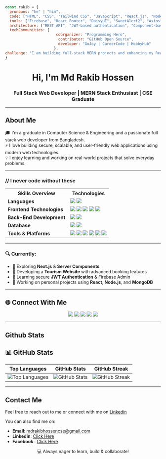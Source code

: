 <!-- Banner -->
```javascript
const rakib = {
  pronouns: "he" | "him",
  code: ["HTML", "CSS", "Tailwind CSS", "JavaScript", "React.js", "Node.js", "Express.js", "MongoDB"],
  tools: ["Firebase", "React Router", "DaisyUI", "SweetAlert2", "Axios", "JWT", "Framer Motion"],
  architecture: ["REST API", "JWT-based authentication", "Component-based architecture", "MVC pattern"],
  techCommunities: {
                       coorganizer: "Programming Hero",
                        contributor: "GitHub Open Source",
                        developer: "GoJoy | CareerCode | HobbyHub"
                      },
challenge: "I am building full-stack MERN projects and enhancing my React and backend development skills"
}
```




<h1 align="center">Hi, I'm Md Rakib Hossen</h1>
<h3 align="center">Full Stack Web Developer | MERN Stack Enthusiast | CSE Graduate</h3>

---

## About Me

🎓 I'm a graduate in Computer Science & Engineering and a passionate full stack web developer from Bangladesh.  
⚡ I love building secure, scalable, and user-friendly web applications using modern web technologies.  
💡 I enjoy learning and working on real-world projects that solve everyday problems.



---
<h3>// I never code without these</h3> <table> <tr> <th>Skills Overview</th> <th>Technologies</th> </tr> <tr> <td><strong>Languages</strong></td> <td> <img src="https://img.shields.io/badge/-JavaScript-333333?style=flat&logo=javascript" /> <img src="https://img.shields.io/badge/-TypeScript-333333?style=flat&logo=typescript" /> </td> </tr> <tr> <td><strong>Frontend Technologies</strong></td> <td> <img src="https://img.shields.io/badge/-HTML5-333333?style=flat&logo=html5" /> <img src="https://img.shields.io/badge/-CSS3-333333?style=flat&logo=css3" /> <img src="https://img.shields.io/badge/TailwindCSS-333333?style=flat&logo=tailwindcss" /> <img src="https://img.shields.io/badge/-React-333333?style=flat&logo=react" /> <img src="https://img.shields.io/badge/-Redux-333333?style=flat&logo=redux" /> </td> </tr> <tr> <td><strong>Back-End Development</strong></td> <td> <img src="https://img.shields.io/badge/-Node.js-333333?style=flat&logo=node.js" /> <img src="https://img.shields.io/badge/-Express.js-333333?style=flat&logo=express" /> </td> </tr> <tr> <td><strong>Database</strong></td> <td> <img src="https://img.shields.io/badge/-MongoDB-333333?style=flat&logo=mongodb" /> <img src="https://img.shields.io/badge/-MySQL-333333?style=flat&logo=mysql" /> </td> </tr> <tr> <td><strong>Tools & Platforms</strong></td> <td> <img src="https://img.shields.io/badge/-Git-333333?style=flat&logo=git" /> <img src="https://img.shields.io/badge/-GitHub-333333?style=flat&logo=github" /> <img src="https://img.shields.io/badge/-Firebase-333333?style=flat&logo=firebase" /> <img src="https://img.shields.io/badge/-JWT-333333?style=flat&logo=json-web-tokens" /> <img src="https://img.shields.io/badge/-Postman-333333?style=flat&logo=postman" /> <img src="https://img.shields.io/badge/-VS%20Code-333333?style=flat&logo=visual-studio-code" /> </td> </tr> </table>

---
### 🔍 Currently:
- 🧪 Exploring **Next.js** & **Server Components**
- 🧳 Developing a **Tourism Website** with advanced booking features
- 🔐 Learning secure **JWT Authentication** & Firebase Admin
- 💼 Working on personal projects using **React**, **Node.js**, and **MongoDB**

  
---

## 🌐 Connect With Me

<p align="center">
  <a href="https://www.linkedin.com/in/mdrakibhossen" target="_blank">
    <img src="https://img.shields.io/badge/LinkedIn-0a66c2?style=for-the-badge&logo=linkedin&logoColor=white"/>
  </a>
  
  <a href="https://discord.com/users/123456789012345678" target="_blank">
    <img src="https://img.shields.io/badge/Discord-5865F2?style=for-the-badge&logo=discord&logoColor=white"/>
  </a>
  
  <a href="mailto:mdrakibhossencse@gmail.com">
    <img src="https://img.shields.io/badge/Gmail-D14836?style=for-the-badge&logo=gmail&logoColor=white"/>
  </a>
  
  <a href="https://facebook.com/mdrakibhossen" target="_blank">
    <img src="https://img.shields.io/badge/Facebook-1877f2?style=for-the-badge&logo=facebook&logoColor=white"/>
  </a>
  
  <a href="https://github.com/MdRakibHossen917" target="_blank">
    <img src="https://img.shields.io/badge/GitHub-000?style=for-the-badge&logo=github&logoColor=white"/>
  </a>
</p>



---

## Github Stats

## 📊 GitHub Stats

| Top Languages | GitHub Stats | GitHub Streak |
|:---:|:---:|:---:|
| ![Top Languages](https://github-readme-stats.vercel.app/api/top-langs/?username=MdRakibHossen917&theme=transparent&hide_border=true&include_all_commits=true&count_private=true&layout=compact) | ![GitHub Stats](https://github-readme-stats.vercel.app/api?username=MdRakibHossen917&theme=transparent&hide_border=true&include_all_commits=true&count_private=false) | ![GitHub Streak](https://github-readme-streak-stats.herokuapp.com/?user=MdRakibHossen917&theme=transparent&hide_border=true) |



---
## Contact Me
Feel free to reach out to me or connect with me on  [Linkedin](https://www.linkedin.com/in/abufaysal002/)

You can also find me on:

- **Email**: mdrakibhossencse@gmail.com
- **Linkedin**: [Click Here](https://www.linkedin.com/in/md-rakib-hossen-5b1aa3274/)
- **Facebook** : [Click Here](https://www.facebook.com/md.rakib.hossen.41751)


<p align="center">💻 Always eager to learn, build & collaborate!</p>
